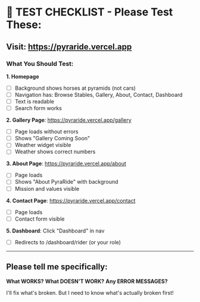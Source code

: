 # 🧪 **TEST CHECKLIST - Please Test These:**

## **Visit**: https://pyraride.vercel.app

### **What You Should Test:**

**1. Homepage**
- [ ] Background shows horses at pyramids (not cars)
- [ ] Navigation has: Browse Stables, Gallery, About, Contact, Dashboard
- [ ] Text is readable
- [ ] Search form works

**2. Gallery Page**: https://pyraride.vercel.app/gallery
- [ ] Page loads without errors
- [ ] Shows "Gallery Coming Soon"
- [ ] Weather widget visible
- [ ] Weather shows correct numbers

**3. About Page**: https://pyraride.vercel.app/about
- [ ] Page loads
- [ ] Shows "About PyraRide" with background
- [ ] Mission and values visible

**4. Contact Page**: https://pyraride.vercel.app/contact
- [ ] Page loads
- [ ] Contact form visible

**5. Dashboard**: Click "Dashboard" in nav
- [ ] Redirects to /dashboard/rider (or your role)

---

## **Please tell me specifically:**

**What WORKS?**
**What DOESN'T WORK?**
**Any ERROR MESSAGES?**

I'll fix what's broken. But I need to know what's actually broken first!

